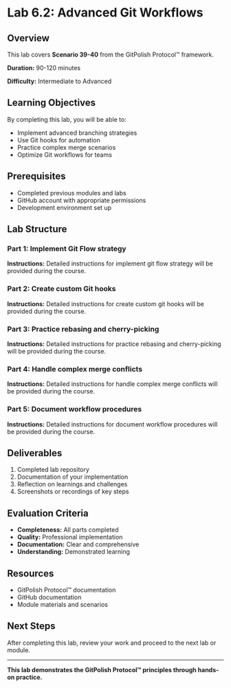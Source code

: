 # Lab 6.2: Advanced Git Workflows

## Overview

This lab covers **Scenario 39-40** from the GitPolish Protocol™ framework.

**Duration:** 90-120 minutes

**Difficulty:** Intermediate to Advanced

## Learning Objectives

By completing this lab, you will be able to:

- Implement advanced branching strategies
- Use Git hooks for automation
- Practice complex merge scenarios
- Optimize Git workflows for teams

## Prerequisites

- Completed previous modules and labs
- GitHub account with appropriate permissions
- Development environment set up

## Lab Structure

### Part 1: Implement Git Flow strategy

**Instructions:** Detailed instructions for implement git flow strategy will be provided during the course.

### Part 2: Create custom Git hooks

**Instructions:** Detailed instructions for create custom git hooks will be provided during the course.

### Part 3: Practice rebasing and cherry-picking

**Instructions:** Detailed instructions for practice rebasing and cherry-picking will be provided during the course.

### Part 4: Handle complex merge conflicts

**Instructions:** Detailed instructions for handle complex merge conflicts will be provided during the course.

### Part 5: Document workflow procedures

**Instructions:** Detailed instructions for document workflow procedures will be provided during the course.

## Deliverables

1. Completed lab repository
2. Documentation of your implementation
3. Reflection on learnings and challenges
4. Screenshots or recordings of key steps

## Evaluation Criteria

- **Completeness:** All parts completed
- **Quality:** Professional implementation
- **Documentation:** Clear and comprehensive
- **Understanding:** Demonstrated learning

## Resources

- GitPolish Protocol™ documentation
- GitHub documentation
- Module materials and scenarios

## Next Steps

After completing this lab, review your work and proceed to the next lab or module.

---

**This lab demonstrates the GitPolish Protocol™ principles through hands-on practice.**

